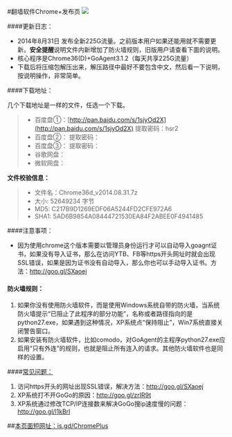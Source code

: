 #翻墙软件Chrome+发布页 ![](https://oq1gjg.bl3301.livefilestore.com/y2mlLXDCNxE4Puvrh_LvWZjKjFJWNvFh1qLCNBpKa_ykS9zlKUsqg2lImG3Tje3vbcsJt9TWo3BLvQP5Bs8xM_hLPpT3mvfZEcjo6e4sfZqSoM7F4Tr2GuZ2rOGGGzLdFgc/chrome48.ico?psid=1)

####更新日志：
* 2014年8月31日 发布全新225G流量。之前版本用户如果还能用就不需要更新。**安全提醒**说明文件内新增加了防火墙规则，旧版用户请查看下面的说明。
* 核心程序是Chrome36(D)+GoAgent3.1.2（每天共享225G流量）
* 下载后将压缩包解压出来，解压路径中最好不要包含中文，然后看一下说明，按说明操作，非常简单。

####下载地址：

几个下载地址是一样的文件，任选一个下载。
> * 百度盘①：[http://pan.baidu.com/s/1sjyOd2X](http://pan.baidu.com/s/1sjyOd2X)  提取密码：hsr2
> * 百度盘②：[]()  提取密码：
> * 百度盘③：[]()  提取密码：
> * 谷歌网盘：
> * 微软网盘：

**文件校验信息：**
> * 文件名：Chrome36d_v2014.08.31.7z
> * 大小: 52649234 字节
> * MD5: C217B9D1269EDF06A5244FD2CFE972A6
> * SHA1: 5AD6B9854A08444721530EA84F2ABEE0F4941485

####注意事项：
* 因为使用chrome这个版本需要以管理员身份运行才可以自动导入goagnt证书，如果没有导入证书，那么在访问YTB、FB等https开头网址时就会出现SSL错误，如果是因为证书没有自动导入，那么你也可以手动导入证书。方法：http://goo.gl/SXaoej

#### 防火墙规则：
1. 如果你没有使用防火墙软件，而是使用Windows系统自带的防火墙，当系统防火墙提示“已阻止了此程序的部分功能”，名称或者路径指向的是python27.exe，如果遇到这种情况，XP系统点“保持阻止”，Win7系统直接关闭警告窗口。
2. 如果安装有防火墙软件，比如comodo，对GoAgent的主程序python27.exe应启用“只有外连”的规则，也就是阻止所有连入的请求。其他防火墙软件也是同样的设置。

####[常见问题：](https://github.com/comeforu2012/FQ_FAQ/wiki)

1. 访问https开头的网址出现SSL错误，解决方法：http://goo.gl/SXaoej
2. XP系统打不开GoGo的原因：http://goo.gl/zrIR9t
3. XP系统通过修改TCP/IP连接数来解决GoGo搜ip速度慢的问题：http://goo.gl/l1kBrl

##[本页面短网址：is.gd/ChromePlus](http://is.gd/ChromePlus)